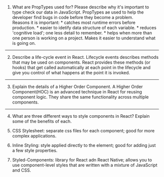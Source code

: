 1. What are PropTypes used for? Please describe why it's important to type check our data in JavaScript.
PropTypes ae used to help the developer find bugs in code before they become a problem.  
    Reasons it is important:
        * catches most runtime errors before production.
        * easier to idetify data structure of each variable.
        * reduces 'cognitive load'; one less detail to remember.
        * helps when more than one person is working on a project.  Makes it easier to understand what is going on.

-------------------------------------------------------------------------------------------

2. Describe a life-cycle event in React.
Lifecycle events  describes methods that may be used on components.  React provides these methods (or hooks) that get called automatically at each point in the lifecycle and give you control of what happens at the point it is invoked. 

--------------------------------------------------------------------------------------------

3. Explain the details of a Higher Order Component.
A Higher Order Component(HOC) is an advanced technique in React for reusing component logic.  They share the same functionality across multiple components.

--------------------------------------------------------------------------------------------

4.  What are three different ways to style components in React? Explain some of the benefits of each.

1.  CSS Stylesheet: separate css files for each component; good for more complex applications.

2.  Inline Styling: style applied directly to the element; good for adding just a few style         properties.

3.  Styled-Components: library for React adn React Native; allows you to use component-level styles that are written with a mixture of JavaScript and CSS.